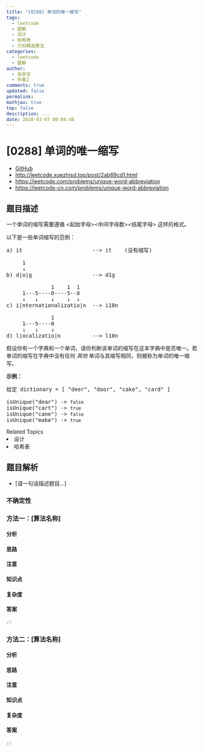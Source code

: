 ```yaml
---
title: "[0288] 单词的唯一缩写"
tags:
  - leetcode
  - 题解
  - 设计
  - 哈希表
  - 力扣精选算法
categories:
  - leetcode
  - 题解
author:
  - 张学志
  - 作者2
comments: true
updated: false
permalink:
mathjax: true
top: false
description: ...
date: 2020-03-07 00:04:48
---
```



# [0288] 单词的唯一缩写
* [GitHub](https://github.com/algoboy101/LeetCodeCrowdsource/tree/master/_posts/QA/%5B0288%5D%20%E5%8D%95%E8%AF%8D%E7%9A%84%E5%94%AF%E4%B8%80%E7%BC%A9%E5%86%99.md)
* http://leetcode.xuezhisd.top/post/2ab69cd1.html
* https://leetcode.com/problems/unique-word-abbreviation
* https://leetcode-cn.com/problems/unique-word-abbreviation


## 题目描述

<p>一个单词的缩写需要遵循&nbsp;&lt;起始字母&gt;&lt;中间字母数&gt;&lt;结尾字母&gt; 这样的格式。</p>

<p>以下是一些单词缩写的范例：</p>

<pre>a) it                      --&gt; it    (没有缩写)

     1
     &darr;
b) d|o|g                   --&gt; d1g

              1    1  1
     1---5----0----5--8
     &darr;   &darr;    &darr;    &darr;  &darr;    
c) i|nternationalizatio|n  --&gt; i18n

              1
     1---5----0
&nbsp;    &darr;   &darr;    &darr;
d) l|ocalizatio|n          --&gt; l10n
</pre>

<p>假设你有一个字典和一个单词，请你判断该单词的缩写在这本字典中是否唯一。若单词的缩写在字典中没有任何&nbsp;<em>其他 </em>单词与其缩写相同，则被称为单词的唯一缩写。</p>

<p><strong>示例：</strong></p>

<pre>给定 dictionary = [ &quot;deer&quot;, &quot;door&quot;, &quot;cake&quot;, &quot;card&quot; ]

isUnique(&quot;dear&quot;) -&gt; <code>false</code>
isUnique(&quot;cart&quot;) -&gt; <code>true</code>
isUnique(&quot;cane&quot;) -&gt; <code>false</code>
isUnique(&quot;make&quot;) -&gt; <code>true</code>
</pre>
<div><div>Related Topics</div><div><li>设计</li><li>哈希表</li></div></div>


## 题目解析
* [请一句话描述题目...]

### 不确定性


### 方法一：[算法名称]

#### 分析

#### 思路

#### 注意

#### 知识点

#### 复杂度

#### 答案

```cpp
//
```


### 方法二：[算法名称]

#### 分析

#### 思路

#### 注意

#### 知识点

#### 复杂度

#### 答案

```cpp
//
```



